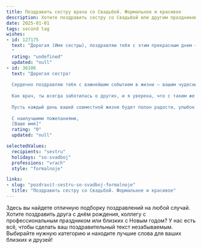 ```yaml
---
title: Поздравить сестру врача со Свадьбой. Формальное и красивое
description: Хотите поздравить сестру со Свадьбой или другим праздником? Наш ИИ создаст незабываемое поздравление, а вы обязательно выделитесь среди других.  
date: 2025-01-01
tags: second tag
wishes:
- id: 127175
  text: "Дорогая (Имя сестры), поздравляю тебя с этим прекрасным днем – днем твоей свадьбы! Желаю тебе и твоему супругу долгих лет счастливой семейной жизни, полного взаимопонимания и безграничной любви. Пусть ваш союз будет крепким и надежным, как клятва Гиппократа, которой ты верна в своей профессии врача.  Здоровья, благополучия и семейного очага, полного тепла и уюта!
  "
  rating: "undefined"
  updated: "null"
- id: 36106
  text: "Дорогая сестра!
  
  Сердечно поздравляю тебя с важнейшим событием в жизни — вашим чудесным свадебным днем! Этот день грозит быть наполненным счастьем, любовью и приятными моментами, которые вы будете хранить в своем сердце на протяжении всей жизни.
  
  Как врач, ты всегда заботилась о других, и я уверена, что с таким же вниманием и заботой ты подойдешь к своему новому путеводителю по жизни. Желаю вам создать крепкую и счастливую семью, где всегда будет взаимопонимание, поддержка и уважение.
  
  Пусть каждый день вашей совместной жизни будет полон радости, улыбок и теплоты, а любовь только крепнет с каждым мигом!
  
  С наилучшими пожеланиями,
  [Ваше имя]"
  rating: "0"
  updated: "null"

selectedValues:
  recipients: "sestru"
  holidays: "so-svadboj"
  professions: "vrach"
  style: "formalnoje"

links:
- slug: "pozdravit-sestru-so-svadboj-formalnoje"
  title: "Поздравить сестру со Свадьбой. Формальное и красивое"
---
```


Здесь вы найдете отличную подборку поздравлений на любой случай. 
Хотите поздравить друга с днём рождения, коллегу с профессиональным праздником или близких с Новым годом? У нас есть всё, чтобы сделать ваш поздравительный текст незабываемым. Выбирайте нужную категорию и находите лучшие слова для ваших близких и друзей!
